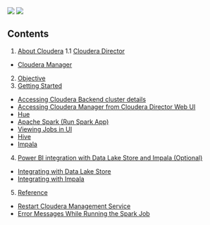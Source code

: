 <img src="https://github.com/ShivaniThadiyan/Cloudera/blob/master/Images/Cloudera-logo-image.png"/>


<img src="https://github.com/ShivaniThadiyan/Cloudera/blob/master/Images/cloudera-microsoftAzure.png"/>


<!-- TOC -->
## Contents
1. [About Cloudera](#about-cloudera)
    1.1 [Cloudera Director](#cloudera-director)
  * [Cloudera Manager](#cloudera-manager)
2. [Objective](#objective)  
3. [Getting Started](#getting-started)
 * [Accessing Cloudera Backend cluster details](#accessing-cloudera-backend-cluster-details)
 * [Accessing Cloudera Manager from Cloudera Director Web UI](#accessing-cloudera-Manager-from-Cloudera-Director-Web-UI)
 * [Hue](#hue)
 * [Apache Spark (Run Spark App)](#apache-spark-(Run-Spark-App))
 * [Viewing Jobs in UI](#viewing-Jobs-in-UI)
 * [Hive](#hive)
 * [Impala](#Impala)
4. [Power BI integration with Data Lake Store and Impala (Optional)](#power-BI-integration-with-Data-Lake-Store-and-Impala-(Optional))
 * [Integrating with Data Lake Store](#integrating-with-Data-Lake-Store)
 * [Integrating with Impala](#integrating-with-Impala)
5. [Reference](#reference)
 * [Restart Cloudera Management Service](#restart-Cloudera-Management-Service)
 * [Error Messages While Running the Spark Job](#error-Messages-While-Running-the-Spark-Job)





<!-- /TOC -->




